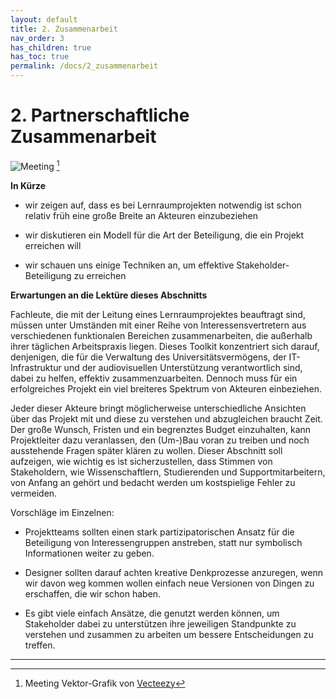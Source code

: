 ```yaml
---
layout: default
title: 2. Zusammenarbeit
nav_order: 3
has_children: true
has_toc: true
permalink: /docs/2_zusammenarbeit
---
```


# 2. Partnerschaftliche Zusammenarbeit

![Meeting](/images/meeting.jpg) [^1]


**In Kürze**

-   wir zeigen auf, dass es bei Lernraumprojekten notwendig ist
    schon relativ früh eine große Breite an Akteuren einzubeziehen

-   wir diskutieren ein Modell für die Art der Beteiligung, die ein
    Projekt erreichen will

-   wir schauen uns einige Techniken an, um effektive
    Stakeholder-Beteiligung zu erreichen

**Erwartungen an die Lektüre dieses Abschnitts**

Fachleute, die mit der Leitung eines Lernraumprojektes beauftragt sind,
müssen unter Umständen mit einer Reihe von Interessensvertretern aus
verschiedenen funktionalen Bereichen zusammenarbeiten, die außerhalb
ihrer täglichen Arbeitspraxis liegen. Dieses Toolkit konzentriert sich
darauf, denjenigen, die für die Verwaltung des Universitätsvermögens,
der IT-Infrastruktur und der audiovisuellen Unterstützung verantwortlich
sind, dabei zu helfen, effektiv zusammenzuarbeiten. Dennoch muss für ein
erfolgreiches Projekt ein viel breiteres Spektrum von Akteuren
einbeziehen.

Jeder dieser Akteure bringt möglicherweise unterschiedliche Ansichten
über das Projekt mit und diese zu verstehen und abzugleichen braucht
Zeit. Der große Wunsch, Fristen und ein begrenztes Budget einzuhalten,
kann Projektleiter dazu veranlassen, den (Um-)Bau voran zu treiben und
noch ausstehende Fragen später klären zu wollen. Dieser Abschnitt soll
aufzeigen, wie wichtig es ist sicherzustellen, dass Stimmen von
Stakeholdern, wie Wissenschaftlern, Studierenden und
Supportmitarbeitern, von Anfang an gehört und bedacht werden um
kostspielige Fehler zu vermeiden.

Vorschläge im Einzelnen:

-   Projektteams sollten einen stark partizipatorischen Ansatz für die
    Beteiligung von Interessengruppen anstreben, statt nur symbolisch
    Informationen weiter zu geben.

-   Designer sollten darauf achten kreative Denkprozesse anzuregen, wenn
    wir davon weg kommen wollen einfach neue Versionen von Dingen zu
    erschaffen, die wir schon haben.

-   Es gibt viele einfach Ansätze, die genutzt werden können, um
    Stakeholder dabei zu unterstützen ihre jeweiligen Standpunkte zu
    verstehen und zusammen zu arbeiten um bessere Entscheidungen zu
    treffen.

---
[^1]: Meeting Vektor-Grafik von [Vecteezy](https://de.vecteezy.com/gratis-vektor/meeting)
